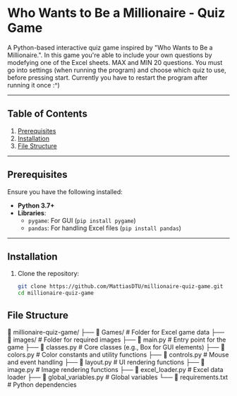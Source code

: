 # Who Wants to Be a Millionaire - Quiz Game

A Python-based interactive quiz game inspired by "Who Wants to Be a Millionaire.". In this game you're able to include your own questions by modefying one of the Excel sheets. MAX and MIN 20 questions. You must go into settings (when running the program) and choose which quiz to use, before pressing start. Currently you have to restart the program after running it once :^)

---

## Table of Contents
1. [Prerequisites](#prerequisites)
2. [Installation](#installation)
4. [File Structure](#file-structure)
---

## Prerequisites

Ensure you have the following installed:
- **Python 3.7+**
- **Libraries**:
  - `pygame`: For GUI (`pip install pygame`)
  - `pandas`: For handling Excel files (`pip install pandas`)
---

## Installation

1. Clone the repository:
   ```bash
   git clone https://github.com/MattiasDTU/millionaire-quiz-game.git
   cd millionaire-quiz-game

## File Structure
📁 millionaire-quiz-game/
├── 📁 Games/                # Folder for Excel game data
├── 📁 images/               # Folder for required images
├── 📄 main.py               # Entry point for the game
├── 📄 classes.py            # Core classes (e.g., Box for GUI elements)
├── 📄 colors.py             # Color constants and utility functions
├── 📄 controls.py           # Mouse and event handling
├── 📄 layout.py             # UI rendering functions
├── 📄 image.py              # Image rendering functions
├── 📄 excel_loader.py       # Excel data loader
├── 📄 global_variables.py   # Global variables
└── 📄 requirements.txt      # Python dependencies
